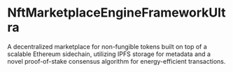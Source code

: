 # NftMarketplaceEngineFrameworkUltra
A decentralized marketplace for non-fungible tokens built on top of a scalable Ethereum sidechain, utilizing IPFS storage for metadata and a novel proof-of-stake consensus algorithm for energy-efficient transactions.
